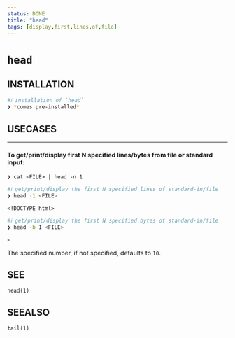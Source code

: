 ```yaml
---
status: DONE
title: "head"
tags: [display,first,lines,of,file]
---
```


# `head`

## INSTALLATION


```bash
#ℹ︎ installation of `head`
❯ *comes pre-installed*
```


## USECASES

----
#### To get/print/display first N specified lines/bytes from file or standard input:

    ❯ cat <FILE> | head -n 1

```bash
#ℹ︎ get/print/display the first N specified lines of standard-in/file
❯ head -1 <FILE>
```

    <!DOCTYPE html>


```bash
#ℹ︎ get/print/display the first N specified bytes of standard-in/file
❯ head -b 1 <FILE>
```

    <

The specified number, if not specified, defaults to `10`.


## SEE

    head(1)

## SEEALSO

    tail(1)

